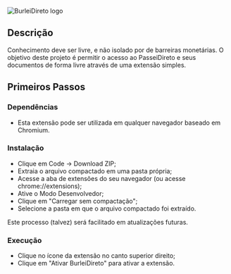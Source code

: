 ![BurleiDireto logo](https://i.imgur.com/BC0JacA.png)

## Descrição

Conhecimento deve ser livre, e não isolado por de barreiras monetárias.
O objetivo deste projeto é permitir o acesso ao PasseiDireto e seus documentos de forma livre através de uma extensão simples.

## Primeiros Passos

### Dependências

- Esta extensão pode ser utilizada em qualquer navegador baseado em Chromium.

### Instalação

- Clique em Code -> Download ZIP;
- Extraia o arquivo compactado em uma pasta própria;
- Acesse a aba de extensões do seu navegador (ou acesse chrome://extensions);
- Ative o Modo Desenvolvedor;
- Clique em "Carregar sem compactação";
- Selecione a pasta em que o arquivo compactado foi extraído.

Este processo (talvez) será facilitado em atualizações futuras.

### Execução

- Clique no ícone da extensão no canto superior direito;
- Clique em "Ativar BurleiDireto" para ativar a extensão.
